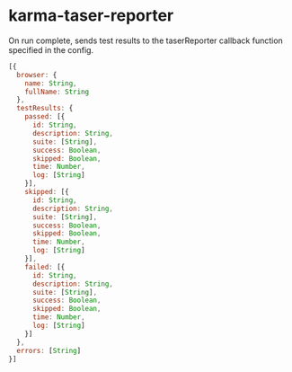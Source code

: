 # karma-taser-reporter

On run complete, sends test results to the taserReporter callback function specified in the config. 

```javascript
[{
  browser: {
    name: String,
    fullName: String
  },
  testResults: {
    passed: [{
      id: String,
      description: String,
      suite: [String],
      success: Boolean,
      skipped: Boolean,
      time: Number,
      log: [String]
    }],
    skipped: [{
      id: String,
      description: String,
      suite: [String],
      success: Boolean,
      skipped: Boolean,
      time: Number,
      log: [String]
    }],
    failed: [{
      id: String,
      description: String,
      suite: [String],
      success: Boolean,
      skipped: Boolean,
      time: Number,
      log: [String]
    }]
  },
  errors: [String]
}]
```
